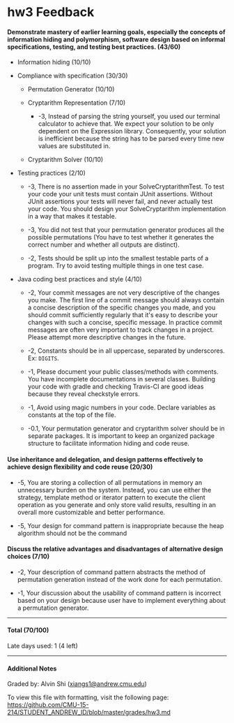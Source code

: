 hw3 Feedback
============

#### Demonstrate mastery of earlier learning goals, especially the concepts of information hiding and polymorphism, software design based on informal specifications, testing, and testing best practices. (43/60)

* Information hiding (10/10)
* Compliance with specification (30/30)
  * Permutation Generator (10/10)
  * Cryptarithm Representation (7/10)

    * -3, Instead of parsing the string yourself, you used our terminal calculator to achieve that. We expect your solution to be only dependent on the Expression library. Consequently, your solution is inefficient because the string has to be parsed every time new values are substituted in.

  * Cryptarithm Solver (10/10)

* Testing practices (2/10)
   * -3, There is no assertion made in your SolveCryptarithmTest. To test your code your unit tests must contain JUnit assertions.  Without JUnit assertions your tests will never fail, and never actually test your code. You should design your SolveCryptarithm implementation in a way that makes it testable.

   * -3, You did not test that your permutation generator produces all the possible permutations (You have to test whether it generates the correct number and whether all outputs are distinct).

   * -2, Tests should be split up into the smallest testable parts of a program. Try to avoid testing multiple things in one test case.


* Java coding best practices and style (4/10)
  * -2, Your commit messages are not very descriptive of the changes you make. The first line of a commit message should always contain a concise description of the specific changes you made, and you should commit sufficiently regularly that it's easy to describe your changes with such a concise, specific message.  In practice commit messages are often very important to track changes in a project. Please attempt more descriptive changes in the future.

  * -2, Constants should be in all uppercase, separated by underscores. Ex: `DIGITS`.

  * -1, Please document your public classes/methods with comments. You have incomplete documentations in several classes. Building your code with gradle and checking Travis-CI are good ideas because they reveal checkstyle errors.

  * -1, Avoid using magic numbers in your code. Declare variables as constants at the top of the file.

  * -0.1, Your permutation generator and cryptarithm solver should be in separate packages. It is important to keep an organized package structure to facilitate information hiding and code reuse.



#### Use inheritance and delegation, and design patterns effectively to achieve design flexibility and code reuse (20/30)
  * -5, You are storing a collection of all permutations in memory an unnecessary burden on the system. Instead, you can use either the strategy, template method or iterator pattern to execute the client operation as you generate and only store valid results, resulting in an overall more customizable and better performance.

  * -5, Your design for command pattern is inappropriate because the heap algorithm should not be the command

#### Discuss the relative advantages and disadvantages of alternative design choices (7/10)
  * -2, Your description of command pattern abstracts the method of permutation generation instead of the work done for each permutation.

  * -1, Your discussion about the usability of command pattern is incorrect based on your design because user have to implement everything about a permutation generator.

---

#### Total (70/100)

Late days used: 1 (4 left)

---

#### Additional Notes

Graded by: Alvin Shi (xiangs1@andrew.cmu.edu)

To view this file with formatting, visit the following page: https://github.com/CMU-15-214/STUDENT_ANDREW_ID/blob/master/grades/hw3.md
